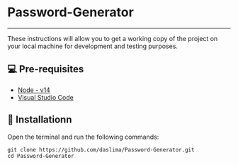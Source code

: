 # Password-Generator
---
These instructions will allow you to get a working copy of the project on your local machine for development and testing purposes.

## 💻 Pre-requisites

* [Node - v14](https://nodejs.org/en/download/)
* [Visual Studio Code](https://code.visualstudio.com/download)

## 🔧 Installationn

Open the terminal and run the following commands:

```
git clone https://github.com/daslima/Password-Generator.git
cd Password-Generator
```
